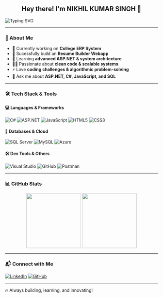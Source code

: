 ## <div align="center">Hey there! I'm NIKHIL KUMAR SINGH 👋</div>

![Typing SVG](https://readme-typing-svg.herokuapp.com?font=Fira+Code&pause=1000&color=00F7FF&width=435&lines=Full-Stack+Developer;ASP.NET+%7C+C%23+%7C+JavaScript+%7C+SQL;Building+scalable+web+apps;Passionate+about+tech+%26+problem-solving)

---

### 🚀 About Me
- 🔭 Currently working on **College ERP System**
- 🔭 Sucessfully build an **Resume Builder Webapp**
- 🌱 Learning **advanced ASP.NET & system architecture**
- 👨‍💻 Passionate about **clean code & scalable systems**
- ⚡ Love **coding challenges & algorithmic problem-solving**
- 💬 Ask me about **ASP.NET, C#, JavaScript, and SQL**

---

### 🛠️ Tech Stack & Tools

#### 💻 Languages & Frameworks
![C#](https://img.shields.io/badge/C%23-239120?style=for-the-badge&logo=c-sharp&logoColor=white)
![ASP.NET](https://img.shields.io/badge/ASP.NET-512BD4?style=for-the-badge&logo=dotnet&logoColor=white)
![JavaScript](https://img.shields.io/badge/JavaScript-F7DF1E?style=for-the-badge&logo=javascript&logoColor=black)
![HTML5](https://img.shields.io/badge/HTML5-E34F26?style=for-the-badge&logo=html5&logoColor=white)
![CSS3](https://img.shields.io/badge/CSS3-1572B6?style=for-the-badge&logo=css3&logoColor=white)

#### 📡 Databases & Cloud
![SQL Server](https://img.shields.io/badge/Microsoft%20SQL%20Server-CC2927?style=for-the-badge&logo=microsoft-sql-server&logoColor=white)
![MySQL](https://img.shields.io/badge/MySQL-4479A1?style=for-the-badge&logo=mysql&logoColor=white)
![Azure](https://img.shields.io/badge/Azure-0078D4?style=for-the-badge&logo=microsoft-azure&logoColor=white)

#### 🛠️ Dev Tools & Others
![Visual Studio](https://img.shields.io/badge/Visual_Studio-5C2D91?style=for-the-badge&logo=visual%20studio&logoColor=white)
![GitHub](https://img.shields.io/badge/GitHub-181717?style=for-the-badge&logo=github&logoColor=white)
![Postman](https://img.shields.io/badge/Postman-FF6C37?style=for-the-badge&logo=postman&logoColor=white)

---

### 📊 GitHub Stats
<div align="center">
  <img src="https://github-readme-stats.vercel.app/api?username=your-github-username&show_icons=true&theme=radical" height="180px">
  <img src="https://github-readme-streak-stats.herokuapp.com/?user=your-github-username&theme=radical" height="180px">
</div>

---

### 📬 Connect with Me
[![LinkedIn](https://img.shields.io/badge/LinkedIn-0077B5?style=for-the-badge&logo=linkedin&logoColor=white)](https://www.linkedin.com/in/yourprofile)
[![GitHub](https://img.shields.io/badge/GitHub-181717?style=for-the-badge&logo=github&logoColor=white)](https://github.com/your-github-username)

---

🔥 Always building, learning, and innovating!
